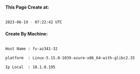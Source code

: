 
   
#### This Page Create at:

```bash

2023-06-19 - 07:22:42 UTC

```

#### Create By Machine:

```bash

Host Name : fv-az341-32

platform  : Linux-5.15.0-1039-azure-x86_64-with-glibc2.35

Ip Local  : 10.1.0.195

```

